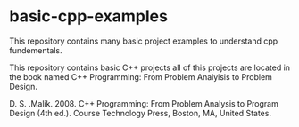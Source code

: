 # basic-cpp-examples
This repository contains many basic project examples to understand cpp fundementals.

This repository contains basic C++ projects all of this projects are located in the book named C++ Programming: From Problem Analyisis to Problem Design.

D. S. .Malik. 2008. C++ Programming: From Problem Analysis to Program Design (4th ed.). Course Technology Press, Boston, MA, United States.
